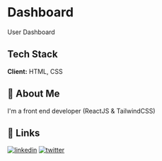 
# Dashboard

User Dashboard

## Tech Stack

**Client:** HTML, CSS



## 🚀 About Me
I'm a front end developer (ReactJS & TailwindCSS)


## 🔗 Links
[![linkedin](https://img.shields.io/badge/linkedin-0A66C2?style=for-the-badge&logo=linkedin&logoColor=white)](https://www.linkedin.com/rhlgt)
[![twitter](https://img.shields.io/badge/twitter-1DA1F2?style=for-the-badge&logo=twitter&logoColor=white)](https://twitter.com/rahulgtst)

